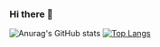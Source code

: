 ### Hi there 👋

<!--
**medzerai/medzerai** is a ✨ _special_ ✨ repository because its `README.md` (this file) appears on your GitHub profile.

Here are some ideas to get you started:

- 🔭 I’m currently working on ...
- 🌱 I’m currently learning ...
- 👯 I’m looking to collaborate on ...
- 🤔 I’m looking for help with ...
- 💬 Ask me about ...
- 📫 How to reach me: ...
- 😄 Pronouns: ...
- ⚡ Fun fact: ...
-->

![Anurag's GitHub stats](https://github-readme-stats.vercel.app/api?username=medzerai&theme=shades-of-purple&show_icons=true)
[![Top Langs](https://github-readme-stats.vercel.app/api/top-langs/?username=medzerai&theme=shades-of-purple&layout=compact)](https://github.com/medzerai/github-readme-stats)
